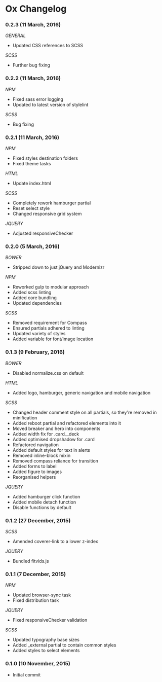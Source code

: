# Ox Changelog

### 0.2.3 (11 March, 2016)

_GENERAL_
* Updated CSS references to SCSS

_SCSS_
* Further bug fixing

### 0.2.2 (11 March, 2016)

_NPM_
* Fixed sass error logging
* Updated to latest version of stylelint

_SCSS_
* Bug fixing

### 0.2.1 (11 March, 2016)

_NPM_
* Fixed styles destination folders
* Fixed theme tasks

_HTML_
* Update index.html

_SCSS_
* Completely rework hamburger partial
* Reset select style
* Changed responsive grid system

_JQUERY_
* Adjusted responsiveChecker

### 0.2.0 (5 March, 2016)

_BOWER_
* Stripped down to just jQuery and Modernizr

_NPM_
* Reworked gulp to modular approach
* Added scss linting
* Added core bundling
* Updated dependencies

_SCSS_
* Removed requirement for Compass
* Ensured partials adhered to linting
* Updated variety of styles
* Added variable for font/image location


### 0.1.3 (9 February, 2016)

_BOWER_
* Disabled normalize.css on default

_HTML_
* Added logo, hamburger, generic navigation and mobile navigation

_SCSS_
* Changed header comment style on all partials, so they're removed in minification
* Added reboot partial and refactored elements into it
* Moved breaker and hero into components
* Added width fix for .card__deck
* Added optimised dropshadow for .card
* Refactored navigation
* Added default styles for text in alerts
* Removed inline-block mixin
* Removed compass reliance for transition
* Added forms to label
* Added figure to images
* Reorganised helpers

_JQUERY_
* Added hamburger click function
* Added mobile detach function
* Disable functions by default


### 0.1.2 (27 December, 2015)

_SCSS_
* Amended coverer-link to a lower z-index

_JQUERY_
* Bundled fitvids.js


### 0.1.1 (7 December, 2015)

_NPM_
* Updated browser-sync task
* Fixed distribution task

_JQUERY_
* Fixed responsiveChecker validation

_SCSS_
* Updated typography base sizes
* Added _external partial to contain common styles
* Added styles to select elements


### 0.1.0 (10 November, 2015)

* Initial commit
